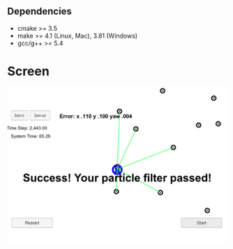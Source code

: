 ## Dependencies

* cmake >= 3.5
* make >= 4.1 (Linux, Mac), 3.81 (Windows)
* gcc/g++ >= 5.4

# Screen

![](./pictures/Snipaste_2018-07-21_20-48-09.png)

